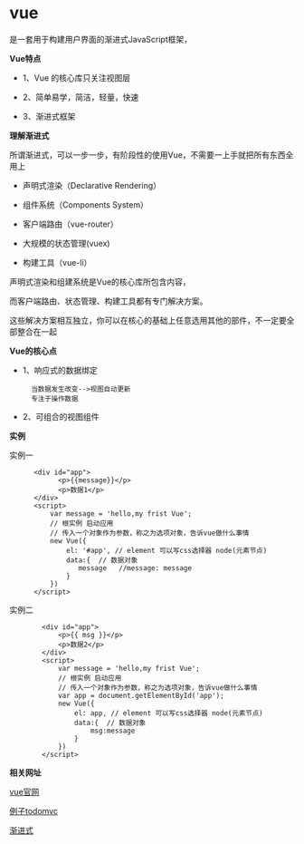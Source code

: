 vue
====

是一套用于构建用户界面的渐进式JavaScript框架，

**Vue特点**

* 1、Vue 的核心库只关注视图层

* 2、简单易学，简洁，轻量，快速

* 3、渐进式框架

**理解渐进式**

所谓渐进式，可以一步一步，有阶段性的使用Vue，不需要一上手就把所有东西全用上

* 声明式渲染（Declarative Rendering）

* 组件系统（Components System）

* 客户端路由（vue-router）

* 大规模的状态管理(vuex)

* 构建工具（vue-li）

声明式渲染和组建系统是Vue的核心库所包含内容，

而客户端路由、状态管理、构建工具都有专门解决方案。

这些解决方案相互独立，你可以在核心的基础上任意选用其他的部件，不一定要全部整合在一起


**Vue的核心点**

* 1、响应式的数据绑定

        当数据发生改变-->视图自动更新
        专注于操作数据

* 2、可组合的视图组件


**实例**

实例一
      
          <div id="app">
                <p>{{message}}</p>
                <p>数据1</p>
          </div>
          <script>
              var message = 'hello,my frist Vue';
              // 根实例 启动应用
              // 传入一个对象作为参数，称之为选项对象，告诉vue做什么事情
              new Vue({
                  el: '#app', // element 可以写css选择器 node(元素节点)
                  data:{  // 数据对象
                     message   //message: message
                  }
              })
          </script>
        
 实例二
 
            <div id="app">
                <p>{{ msg }}</p>
                <p>数据2</p>
            </div>
            <script>
                var message = 'hello,my frist Vue';
                // 根实例 启动应用
                // 传入一个对象作为参数，称之为选项对象，告诉vue做什么事情
                var app = document.getElementById('app');
                new Vue({
                    el: app, // element 可以写css选择器 node(元素节点)
                    data:{  // 数据对象
                        msg:message
                    }
                })
            </script>


**相关网址**

[vue官网](https://cn.vuejs.org/)

[例子todomvc](http://todomvc.com/examples/vue/)

[渐进式](https://mp.weixin.qq.com/s?__biz=MzUxMzcxMzE5Ng==&mid=2247485737&amp;idx=1&amp;sn=14fe8a5c72aaa98c11bf6fc57ae1b6c0&source=41#wechat_redirect)

